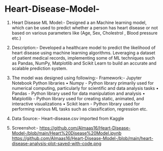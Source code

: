 # Heart-Disease-Model-
1. Heart Disease ML Model:- Designed a an Machine learning model, which can be used to predict whether a person has heart disease or not based on various parameters like (Age, Sex, Cholestrol , Blood pressure etc.)

2. Description:-
   Developed a healthcare model to predict the likelihood of heart disease using machine learning algorithms.
   Leveraging a dataset of patient medical records, implementing some of ML techniques such as Pandas, NumPy, Matplotlib and 
   Scikit Learn to build an accurate and scalable prediction system.

3. The model was designed using following:-
   Framework:- Jupyter Notebook
   Python libraries
   • Numpy - Python library primarily used for numerical computing, particularly for scientific and data analysis tasks
   • Pandas - Python library used for data manipulation and analysis
   • Matplotlib - Python library used for creating static, animated, and interactive visualizations
   • Scikit learn - Python library used for performing various ML tasks such as classification, regression etc.

5. Data Source:- Heart-disease.csv imported from Kaggle

6. Screenshot:- https://github.com/Almaas16/Heart-Disease-Model-/blob/main/Heart%20Disease%20Model.ipynb
https://github.com/Almaas16/Heart-Disease-Model-/blob/main/heart-disease-analysis-plot-saved-with-code.png

